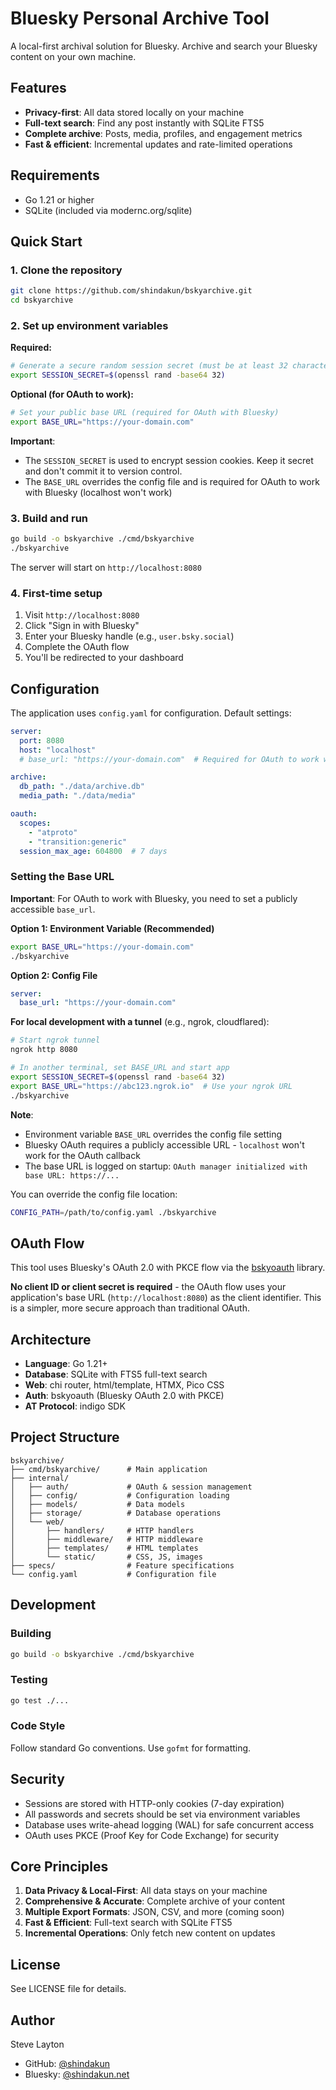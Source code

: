# Bluesky Personal Archive Tool

A local-first archival solution for Bluesky. Archive and search your Bluesky content on your own machine.

## Features

- **Privacy-first**: All data stored locally on your machine
- **Full-text search**: Find any post instantly with SQLite FTS5
- **Complete archive**: Posts, media, profiles, and engagement metrics
- **Fast & efficient**: Incremental updates and rate-limited operations

## Requirements

- Go 1.21 or higher
- SQLite (included via modernc.org/sqlite)

## Quick Start

### 1. Clone the repository

```bash
git clone https://github.com/shindakun/bskyarchive.git
cd bskyarchive
```

### 2. Set up environment variables

**Required:**
```bash
# Generate a secure random session secret (must be at least 32 characters)
export SESSION_SECRET=$(openssl rand -base64 32)
```

**Optional (for OAuth to work):**
```bash
# Set your public base URL (required for OAuth with Bluesky)
export BASE_URL="https://your-domain.com"
```

**Important**:
- The `SESSION_SECRET` is used to encrypt session cookies. Keep it secret and don't commit it to version control.
- The `BASE_URL` overrides the config file and is required for OAuth to work with Bluesky (localhost won't work)

### 3. Build and run

```bash
go build -o bskyarchive ./cmd/bskyarchive
./bskyarchive
```

The server will start on `http://localhost:8080`

### 4. First-time setup

1. Visit `http://localhost:8080`
2. Click "Sign in with Bluesky"
3. Enter your Bluesky handle (e.g., `user.bsky.social`)
4. Complete the OAuth flow
5. You'll be redirected to your dashboard

## Configuration

The application uses `config.yaml` for configuration. Default settings:

```yaml
server:
  port: 8080
  host: "localhost"
  # base_url: "https://your-domain.com"  # Required for OAuth to work with Bluesky

archive:
  db_path: "./data/archive.db"
  media_path: "./data/media"

oauth:
  scopes:
    - "atproto"
    - "transition:generic"
  session_max_age: 604800  # 7 days
```

### Setting the Base URL

**Important**: For OAuth to work with Bluesky, you need to set a publicly accessible `base_url`.

**Option 1: Environment Variable (Recommended)**
```bash
export BASE_URL="https://your-domain.com"
./bskyarchive
```

**Option 2: Config File**
```yaml
server:
  base_url: "https://your-domain.com"
```

**For local development with a tunnel** (e.g., ngrok, cloudflared):

```bash
# Start ngrok tunnel
ngrok http 8080

# In another terminal, set BASE_URL and start app
export SESSION_SECRET=$(openssl rand -base64 32)
export BASE_URL="https://abc123.ngrok.io"  # Use your ngrok URL
./bskyarchive
```

**Note**:
- Environment variable `BASE_URL` overrides the config file setting
- Bluesky OAuth requires a publicly accessible URL - `localhost` won't work for the OAuth callback
- The base URL is logged on startup: `OAuth manager initialized with base URL: https://...`

You can override the config file location:

```bash
CONFIG_PATH=/path/to/config.yaml ./bskyarchive
```

## OAuth Flow

This tool uses Bluesky's OAuth 2.0 with PKCE flow via the [bskyoauth](https://github.com/shindakun/bskyoauth) library.

**No client ID or client secret is required** - the OAuth flow uses your application's base URL (`http://localhost:8080`) as the client identifier. This is a simpler, more secure approach than traditional OAuth.

## Architecture

- **Language**: Go 1.21+
- **Database**: SQLite with FTS5 full-text search
- **Web**: chi router, html/template, HTMX, Pico CSS
- **Auth**: bskyoauth (Bluesky OAuth 2.0 with PKCE)
- **AT Protocol**: indigo SDK

## Project Structure

```
bskyarchive/
├── cmd/bskyarchive/      # Main application
├── internal/
│   ├── auth/             # OAuth & session management
│   ├── config/           # Configuration loading
│   ├── models/           # Data models
│   ├── storage/          # Database operations
│   └── web/
│       ├── handlers/     # HTTP handlers
│       ├── middleware/   # HTTP middleware
│       ├── templates/    # HTML templates
│       └── static/       # CSS, JS, images
├── specs/                # Feature specifications
└── config.yaml           # Configuration file
```

## Development

### Building

```bash
go build -o bskyarchive ./cmd/bskyarchive
```

### Testing

```bash
go test ./...
```

### Code Style

Follow standard Go conventions. Use `gofmt` for formatting.

## Security

- Sessions are stored with HTTP-only cookies (7-day expiration)
- All passwords and secrets should be set via environment variables
- Database uses write-ahead logging (WAL) for safe concurrent access
- OAuth uses PKCE (Proof Key for Code Exchange) for security

## Core Principles

1. **Data Privacy & Local-First**: All data stays on your machine
2. **Comprehensive & Accurate**: Complete archive of your content
3. **Multiple Export Formats**: JSON, CSV, and more (coming soon)
4. **Fast & Efficient**: Full-text search with SQLite FTS5
5. **Incremental Operations**: Only fetch new content on updates

## License

See LICENSE file for details.

## Author

Steve Layton
- GitHub: [@shindakun](https://github.com/shindakun)
- Bluesky: [@shindakun.net](https://bsky.app/profile/shindakun.net)
